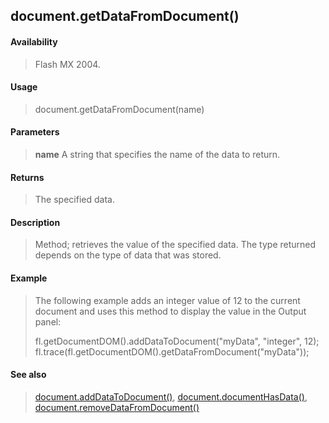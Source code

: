 ## document.getDataFromDocument()

#### Availability

> Flash MX 2004.

#### Usage

> document.getDataFromDocument(name)

#### Parameters

> **name** A string that specifies the name of the data to return.

#### Returns

> The specified data.

#### Description

> Method; retrieves the value of the specified data. The type returned depends on the type of data that was stored.

#### Example

> The following example adds an integer value of 12 to the current document and uses this method to display the value in the Output panel:
>
> fl.getDocumentDOM().addDataToDocument("myData", "integer", 12); fl.trace(fl.getDocumentDOM().getDataFromDocument("myData"));

#### See also

> [document.addDataToDocument()](#_bookmark119), [document.documentHasData()](#_bookmark178), [document.removeDataFromDocument()](#_bookmark253)
